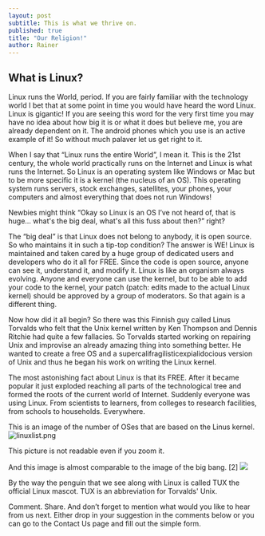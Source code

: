 ```yaml
---
layout: post
subtitle: This is what we thrive on.
published: true
title: "Our Religion!"
author: Rainer
---
```



## What is Linux?

Linux runs the World, period. If you are fairly familiar with the technology world I bet that at some point in time you would have heard the word Linux. Linux is gigantic! If you are seeing this word for the very first time you may have no idea about how big it is or what it does but believe me, you are already dependent on it. The android phones which you use is an active example of it! So without much palaver let us get right to it.

When I say that “Linux runs the entire World”, I mean it. This is the 21st century, the whole world practically runs on the Internet and Linux is what runs the Internet. So Linux is an operating system like Windows or Mac but to be more specific it is a kernel (the nucleus of an OS). This operating system runs servers, stock exchanges, satellites, your phones, your computers and almost everything that does not run Windows!

Newbies might think “Okay so Linux is an OS I’ve not heard of, that is huge... what's the big deal, what's all this fuss about then?” right?

The “big deal” is that Linux does not belong to anybody, it is open source. So who maintains it in such a tip-top condition? The answer is WE! Linux is maintained and taken cared by a huge group of dedicated users and developers who do it all for FREE. Since the code is open source, anyone can see it, understand it, and modify it. Linux is like an organism always evolving. Anyone and everyone can use the kernel, but to be able to add your code to the kernel, your patch (patch: edits made to the actual Linux kernel) should be approved by a group of moderators. So that again is a different thing.

Now how did it all begin? So there was this Finnish guy called Linus Torvalds who felt that the Unix kernel written by Ken Thompson and Dennis Ritchie had quite a few fallacies. So Torvalds started working on repairing Unix and improvise an already amazing thing into something better. He wanted to create a free OS and 
a supercalifragilisticexpialidocious version of Unix and thus he began his work on writing the Linux kernel.

The most astonishing fact about Linux is that its FREE. After it became popular it just exploded reaching all parts of the technological tree and formed the roots of the current world of Internet. Suddenly everyone was using Linux. From scientists to learners, from colleges to research facilities, from schools to households. Everywhere.

This is an image of the number of OSes that are based on the Linus kernel.
![linuxlist.png]({{site.baseurl}}/img/linuxlist.png)

This picture is not readable even if you zoom it.

And this image is almost comparable to the image of the big bang. [2]
![]({{site.baseurl}}/img/bigbang.jpg)

By the way the penguin that we see along with Linux is called TUX the official Linux mascot. TUX is an abbreviation for Torvalds' Unix.

Comment. Share. And don’t forget to mention what would you like to hear from us next. Either drop in your suggestion in the comments below or you can go to the Contact Us page and fill out the simple form.
